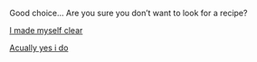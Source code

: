 Good choice... Are you sure you don’t want to look for a recipe?    

[I made myself clear](imademyselfclear.md)     

[Acually yes i do](iwantrecipe.md)